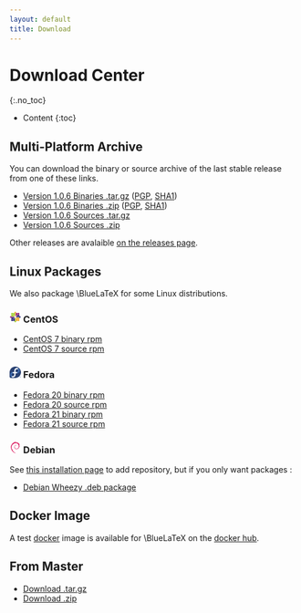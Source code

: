 ```yaml
---
layout: default
title: Download
---
```


Download Center
===============
{:.no_toc}

* Content
{:toc}

Multi-Platform Archive
----------------------

You can download the binary or source archive of the last stable release from one of these links.

 - [Version 1.0.6 Binaries .tar.gz](https://github.com/gnieh/bluelatex/releases/download/v1.0.6/bluelatex-1.0.6.tar.gz) ([PGP](https://github.com/gnieh/bluelatex/releases/download/v1.0.6/bluelatex-1.0.6.tar.gz.asc), [SHA1](https://github.com/gnieh/bluelatex/releases/download/v1.0.6/bluelatex-1.0.6.tar.gz.sha1))
 - [Version 1.0.6 Binaries .zip](https://github.com/gnieh/bluelatex/releases/download/v1.0.6/bluelatex-1.0.6.zip) ([PGP](https://github.com/gnieh/bluelatex/releases/download/v1.0.6/bluelatex-1.0.6.zip.asc), [SHA1](https://github.com/gnieh/bluelatex/releases/download/v1.0.6/bluelatex-1.0.6.zip.sha1))
 - [Version 1.0.6 Sources .tar.gz](https://github.com/gnieh/bluelatex/archive/v1.0.6.tar.gz)
 - [Version 1.0.6 Sources .zip](https://github.com/gnieh/bluelatex/archive/v1.0.6.zip)

Other releases are avalaible [on the releases page](https://github.com/gnieh/bluelatex/releases/).

Linux Packages
--------------

We also package \BlueLaTeX for some Linux distributions.

### ![CentOS logo](/images/centos.png) CentOS

 - [CentOS 7 binary rpm](http://hosting.ptitoliv.net/bluelatex/bluelatex-1.0.5-1.el7.centos.x86_64.rpm)
 - [CentOS 7 source rpm](http://hosting.ptitoliv.net/bluelatex/bluelatex-1.0.5-1.el7.centos.src.rpm)

### ![Fedora logo](/images/fedora.png) Fedora

 - [Fedora 20 binary rpm](http://hosting.ptitoliv.net/bluelatex/bluelatex-1.0.5-1.fc20.x86_64.rpm)
 - [Fedora 20 source rpm](http://hosting.ptitoliv.net/bluelatex/bluelatex-1.0.5-1.fc20.src.rpm)
 - [Fedora 21 binary rpm](http://hosting.ptitoliv.net/bluelatex/bluelatex-1.0.5-1.fc21.x86_64.rpm)
 - [Fedora 21 source rpm](http://hosting.ptitoliv.net/bluelatex/bluelatex-1.0.5-1.fc21.src.rpm)

### ![Debian logo](/images/debian.png) Debian

See [this installation page](/installation/) to add repository, but if you only want packages :

 - [Debian Wheezy .deb package](http://deb.drouet.eu/pool/main/b/bluelatex/bluelatex_1.0.5-1_all.deb)

Docker Image
------------

A test [docker](https://www.docker.com/) image is available for \BlueLaTeX on the [docker hub](https://registry.hub.docker.com/u/ptitoliv/bluelatex/).

From Master
-----------

 - [Download .tar.gz](https://github.com/gnieh/bluelatex/tarball/master)
 - [Download .zip](https://github.com/gnieh/bluelatex/zipball/master)
